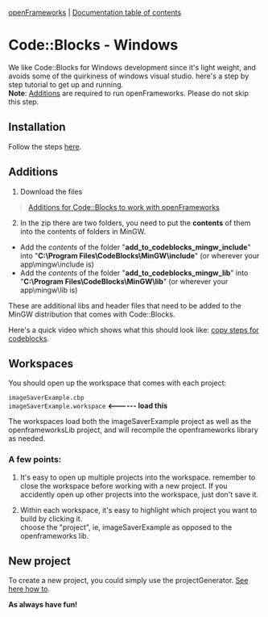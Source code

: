 [openFrameworks](http://openframeworks.cc/) | [Documentation table of contents](table_of_contents.md)

Code::Blocks - Windows
======================

We like Code::Blocks for Windows development since it's light weight, and avoids some of the quirkiness of windows visual studio. here's a step by step tutorial to get up and running.  
**Note**: [Additions](#additions) are required to run openFrameworks. Please do not skip this step. 

Installation
------------ 
Follow the steps [here][1].

Additions
---------
1. Download the files  
> [Additions for Code::Blocks to work with openFrameworks][2]

2. In the zip there are two folders, you need to put the **contents** of them into the contents of folders in MinGW.

 * Add the _contents_ of the folder "**add\_to\_codeblocks\_mingw\_include**" into "**C:\\Program Files\\CodeBlocks\\MinGW\\include**" (or wherever your app\\mingw\\include is)
 * Add the _contents_ of the folder "**add\_to\_codeblocks\_mingw\_lib**" into "**C:\\Program Files\\CodeBlocks\\MinGW\\lib**" (or wherever your app\\mingw\\lib is)
    
These are additional libs and header files that need to be added to the MinGW distribution that comes with Code::Blocks. 

Here's a quick video which shows what this should look like: [copy steps for codeblocks][3].

Workspaces
----------

You should open up the workspace that comes with each project: 

`imageSaverExample.cbp`  
`imageSaverExample.workspace` 	**<------ load this**

The workspaces load both the imageSaverExample project as well as the openframeworksLib project, and 
will recompile the openframeworks library as needed.    

### A few points:

1. It's easy to open up multiple projects into the workspace.  remember to close the workspace before working 
with a new project.  If you accidently open up other projects into the workspace, just don't save it. 

2. Within each workspace, it's easy to highlight which project you want to build by clicking it.  
choose the "project", ie, imageSaverExample as opposed to the openframeworks lib.

New project
-----------

To create a new project, you could simply use the projectGenerator. [See here how to](projectgenerator.md).

**As always have fun!**

[1]: http://www.openframeworks.cc/setup/setup/codeblocks
[2]: http://www.openframeworks.cc/content/files/codeblocks_additions.zip
[3]: http://vimeo.com/33985058
